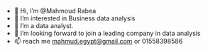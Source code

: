 - 👋 Hi, I’m @Mahmoud Rabea
- 👀 I’m interested in Business data analysis
- 🌱 I’m a data analyst.
- 💞️ I’m looking forward to join a leading company in data analysis
- 📫 reach me mahmud.egypt@gmail.com or 01558398586

<!---
Mahmoudml/Mahmoudml is a ✨ special ✨ repository because its `README.md` (this file) appears on your GitHub profile.
You can click the Preview link to take a look at your changes.
--->
